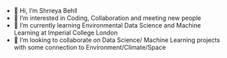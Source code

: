 - 👋 Hi, I’m Shrreya Behll
- 👀 I’m interested in Coding, Collaboration and meeting new people
- 🌱 I’m currently learning Environmental Data Science and Machine Learning at Imperial College London
- 💞️ I’m looking to collaborate on Data Science/ Machine Learning projects with some connection to Environment/Climate/Space

<!---
edsml-10f37f99/edsml-10f37f99 is a ✨ special ✨ repository because its `README.md` (this file) appears on your GitHub profile.
You can click the Preview link to take a look at your changes.
--->
